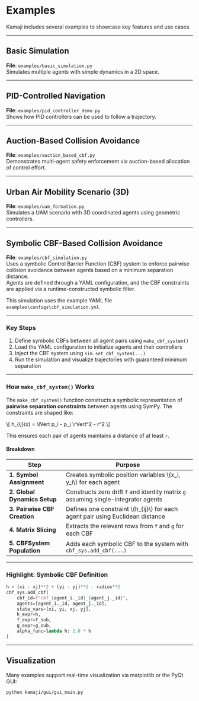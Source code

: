 # Examples

Kamaji includes several examples to showcase key features and use cases.

---

## Basic Simulation

**File**: `examples/basic_simulation.py`  
Simulates multiple agents with simple dynamics in a 2D space.

---

## PID-Controlled Navigation

**File**: `examples/pid_controller_demo.py`  
Shows how PID controllers can be used to follow a trajectory.

---

## Auction-Based Collision Avoidance

**File**: `examples/auction_based_cbf.py`  
Demonstrates multi-agent safety enforcement via auction-based allocation of control effort.

---

## Urban Air Mobility Scenario (3D)

**File**: `examples/uam_formation.py`  
Simulates a UAM scenario with 3D coordinated agents using geometric controllers.

---

## Symbolic CBF-Based Collision Avoidance

**File**: `examples/cbf_simulation.py`  
Uses a symbolic Control Barrier Function (CBF) system to enforce pairwise collision avoidance between agents based on a minimum separation distance.  
Agents are defined through a YAML configuration, and the CBF constraints are applied via a runtime-constructed symbolic filter.

This simulation uses the example YAML file `examples\configs\cbf_simulation.yml`.

---

### Key Steps

1. Define symbolic CBFs between all agent pairs using `make_cbf_system()`
2. Load the YAML configuration to initialize agents and their controllers
3. Inject the CBF system using `sim.set_cbf_system(...)`
4. Run the simulation and visualize trajectories with guaranteed minimum separation

---

### How `make_cbf_system()` Works

The `make_cbf_system()` function constructs a symbolic representation of **pairwise separation constraints** between agents using SymPy. The constraints are shaped like:


\\[ h_{ij}(x) = \lVert p_i - p_j \rVert^2 - r^2 \\]


This ensures each pair of agents maintains a distance of at least `r`.

#### Breakdown

| Step | Purpose |
|------|---------|
| **1. Symbol Assignment** | Creates symbolic position variables \\(x_i, y_i\\) for each agent |
| **2. Global Dynamics Setup** | Constructs zero drift `f` and identity matrix `g` assuming single-integrator agents |
| **3. Pairwise CBF Creation** | Defines one constraint \\(h_{ij}\\) for each agent pair using Euclidean distance |
| **4. Matrix Slicing** | Extracts the relevant rows from `f` and `g` for each CBF |
| **5. CBFSystem Population** | Adds each symbolic CBF to the system with `cbf_sys.add_cbf(...)` |

---

### Highlight: Symbolic CBF Definition

```python
h = (xi - xj)**2 + (yi - yj)**2 - radius**2
cbf_sys.add_cbf(
    cbf_id=f"cbf_{agent_i._id}_{agent_j._id}",
    agents=[agent_i._id, agent_j._id],
    state_vars=[xi, yi, xj, yj],
    h_expr=h,
    f_expr=f_sub,
    g_expr=g_sub,
    alpha_func=lambda h: 2.0 * h
)
```

---

## Visualization

Many examples support real-time visualization via matplotlib or the PyQt GUI:

```bash
python kamaji/gui/gui_main.py
```